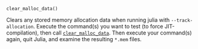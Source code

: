 ```
clear_malloc_data()
```

Clears any stored memory allocation data when running julia with `--track-allocation`. Execute the command(s) you want to test (to force JIT-compilation), then call [`clear_malloc_data`](@ref). Then execute your command(s) again, quit Julia, and examine the resulting `*.mem` files.
